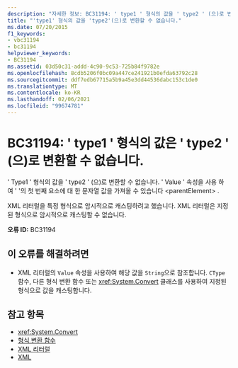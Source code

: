 ```yaml
---
description: "자세한 정보: BC31194: ' type1 ' 형식의 값을 ' type2 ' (으)로 변환할 수 없습니다."
title: "'type1' 형식의 값을 'type2'(으)로 변환할 수 없습니다."
ms.date: 07/20/2015
f1_keywords:
- vbc31194
- bc31194
helpviewer_keywords:
- BC31194
ms.assetid: 03d50c31-addd-4c90-9c53-725b84f9782e
ms.openlocfilehash: 8cdb5206f0bc09a447ce241921b0efda63792c28
ms.sourcegitcommit: ddf7edb67715a5b9a45e3dd44536dabc153c1de0
ms.translationtype: MT
ms.contentlocale: ko-KR
ms.lasthandoff: 02/06/2021
ms.locfileid: "99674781"
---
```

# <a name="bc31194-value-of-type-type1-cannot-be-converted-to-type2"></a>BC31194: ' type1 ' 형식의 값은 ' type2 ' (으)로 변환할 수 없습니다.

' Type1 ' 형식의 값을 ' type2 ' (으)로 변환할 수 없습니다. ' Value ' 속성을 사용 하 여 ' '의 첫 번째 요소에 대 한 문자열 값을 가져올 수 있습니다 \<parentElement> .

 XML 리터럴을 특정 형식으로 암시적으로 캐스팅하려고 했습니다. XML 리터럴은 지정된 형식으로 암시적으로 캐스팅할 수 없습니다.

 **오류 ID:** BC31194

## <a name="to-correct-this-error"></a>이 오류를 해결하려면

- XML 리터럴의 `Value` 속성을 사용하여 해당 값을 `String`으로 참조합니다. `CType` 함수, 다른 형식 변환 함수 또는 <xref:System.Convert> 클래스를 사용하여 지정된 형식으로 값을 캐스팅합니다.

## <a name="see-also"></a>참고 항목

- <xref:System.Convert>
- [형식 변환 함수](../functions/type-conversion-functions.md)
- [XML 리터럴](../xml-literals/index.md)
- [XML](../../programming-guide/language-features/xml/index.md)
